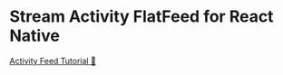 # Stream Activity FlatFeed for React Native

[Activity Feed Tutorial 🦋](https://getstream.io/react-native-activity-feed/tutorial/)
